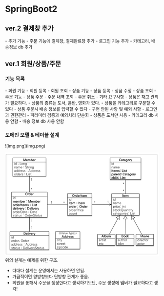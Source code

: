 # SpringBoot2
<h2>ver.2 결제창 추가 </h2>
- 추가 기능
  - 주문 기능에 결제창, 결제완료창 추가
  - 로그인 기능 추가
  - 카테고리, 배송정보 db 추가

<h2>ver.1 회원/상품/주문 </h2>
<h3>기능 목록</h3>
- 회원 기능
  - 회원 등록
  - 회원 조회 
- 상품 기능
  - 상품 등록
  - 상품 수정
  - 상품 조회
- 주문 기능
  - 상품 주문
  - 주문 내역 조회
  - 주문 취소
- 기타 요구사항
  - 상품은 재고 관리가 필요하다.
  - 상품의 종류는 도서, 음반, 영화가 있다.
  - 상품을 카테고리로 구분할 수 있다
  - 상품 주문시 배송 정보를 입력할 수 있다
- 구현 안된 사항 및 예외 사항
  - 로그인과 권한관리
  - 파라미터 검증과 예외처리 단순화
  - 상품은 도서만 사용
  - 카테고리 db 사용 안함
  - 배송 정보 db 사용 안함


<h3>도메인 모델 & 테이블 설계</h3>
![img.png](img.png)

![img_1.png](img_1.png) <br>
위의 설계는 예제를 위한 구조.
- 다대다 설계는 운영에서는 사용하면 안됨.
- 가급적이면 양방향보다 단방향 관계가 좋음.
- 회원을 통해서 주문을 생성한다고 생각하기보단, 주문 생성에 멤버가 필요하다고 생각!